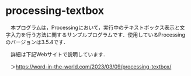 # processing-textbox
　本プログラムは，Processingにおいて，実行中のテキストボックス表示と文字入力を行う方法に関するサンプルプログラムです．使用しているProcessingのバージョンは3.5.4です．
 
　詳細は下記Webサイトで説明しています．
 
 　＞https://word-in-the-world.com/2023/03/09/processing-textbox/
